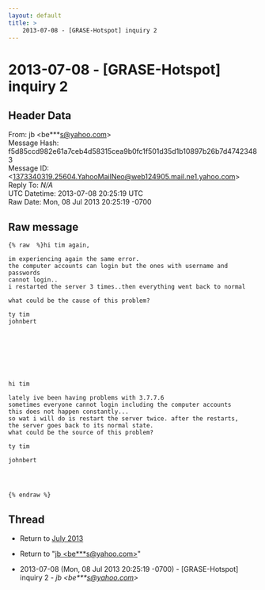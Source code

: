 ```yaml
---
layout: default
title: >
    2013-07-08 - [GRASE-Hotspot] inquiry 2
---
```


# 2013-07-08 - [GRASE-Hotspot] inquiry 2

## Header Data

From: jb \<be***s@yahoo.com\><br>
Message Hash: f5d85ccd982e61a7ceb4d58315cea9b0fc1f501d35d1b10897b26b7d47423483<br>
Message ID: \<1373340319.25604.YahooMailNeo@web124905.mail.ne1.yahoo.com\><br>
Reply To: _N/A_<br>
UTC Datetime: 2013-07-08 20:25:19 UTC<br>
Raw Date: Mon, 08 Jul 2013 20:25:19 -0700<br>

## Raw message

```
{% raw  %}hi tim again,

im experiencing again the same error.
the computer accounts can login but the ones with username and passwords
cannot login..
i restarted the server 3 times..then everything went back to normal

what could be the cause of this problem?

ty tim
johnbert








hi tim

lately ive been having problems with 3.7.7.6
sometimes everyone cannot login including the computer accounts
this does not happen constantly...
so wat i will do is restart the server twice. after the restarts,
the server goes back to its normal state.
what could be the source of this problem?

ty tim

johnbert




{% endraw %}
```

## Thread

+ Return to [July 2013](/archive/2013/07)

+ Return to "[jb <be***s<span>@</span>yahoo.com>](/authors/be___s_at_yahoo_com)"

+ 2013-07-08 (Mon, 08 Jul 2013 20:25:19 -0700) - [GRASE-Hotspot] inquiry 2 - _jb \<be***s@yahoo.com\>_


